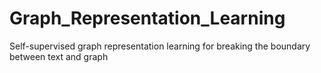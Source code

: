 # Graph_Representation_Learning
Self-supervised graph representation learning for breaking the boundary between text and graph
